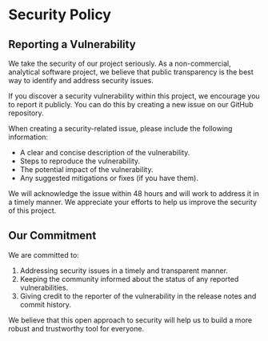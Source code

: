 # Security Policy

## Reporting a Vulnerability

We take the security of our project seriously. As a non-commercial, analytical software project, we believe that public transparency is the best way to identify and address security issues.

If you discover a security vulnerability within this project, we encourage you to report it publicly. You can do this by creating a new issue on our GitHub repository.

When creating a security-related issue, please include the following information:

*   A clear and concise description of the vulnerability.
*   Steps to reproduce the vulnerability.
*   The potential impact of the vulnerability.
*   Any suggested mitigations or fixes (if you have them).

We will acknowledge the issue within 48 hours and will work to address it in a timely manner. We appreciate your efforts to help us improve the security of this project.

## Our Commitment

We are committed to:

1.  Addressing security issues in a timely and transparent manner.
2.  Keeping the community informed about the status of any reported vulnerabilities.
3.  Giving credit to the reporter of the vulnerability in the release notes and commit history.

We believe that this open approach to security will help us to build a more robust and trustworthy tool for everyone.
